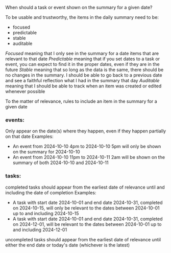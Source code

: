 When should a task or event shown on the summary for a given date?

To be usable and trustworthy, the items in the daily summary need to be:
- focused
- predictable
- stable
- auditable

*Focused* meaning that I only see in the summary for a date items that are relevant to that date
*Predictable* meaning that if you set dates to a task or event, you can expect to find it in the proper dates, even if they are in the future
*Stable* meaning that so long as the data is the same, there should be no changes in the summary. I should be able to go back to a previous date and see a faithful reflection what I had in the summary that day
*Auditable* meaning that I should be able to track when an item was created or edited whenever possible

To the matter of relevance, rules to include an item in the summary for a given date

### events:
Only appear on the date(s) where they happen, even if they happen partially on that date
Examples:
- An event from 2024-10-10 4pm to 2024-10-10 5pm will only be shown on the summary for 2024-10-10
- An event from 2024-10-10 11pm to 2024-10-11 2am will be shown on the summary of both 2024-10-10 and 2024-10-11

### tasks:
completed tasks should appear from the earliest date of relevance until and including the date of completion
Examples:
- A task with start date 2024-10-01 and end date 2024-10-31, completed on 2024-10-15, will only be relevant to the dates between 2024-10-01 up to and including 2024-10-15
- A task with start date 2024-10-01 and end date 2024-10-31, completed on 2024-12-01, will be relevant to the dates between 2024-10-01 up to and including 2024-12-01

uncompleted tasks should appear from the earliest date of relevance until either the end date or today's date (whichever is the latest)

